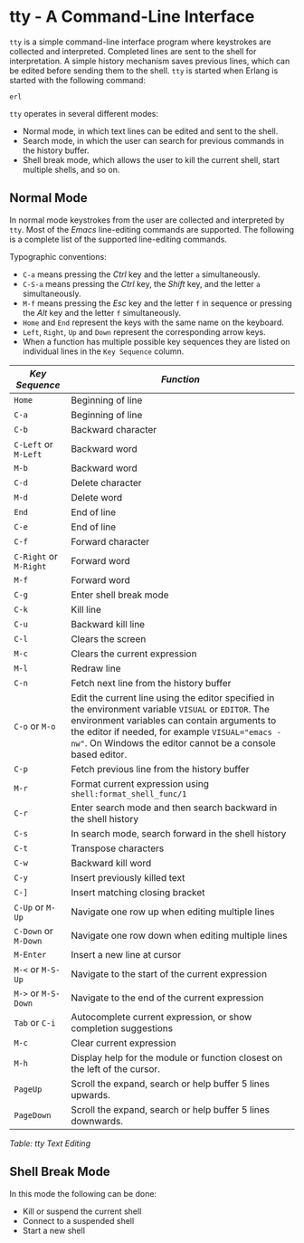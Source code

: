 <!--
%CopyrightBegin%

Copyright Ericsson AB 2023-2024. All Rights Reserved.

Licensed under the Apache License, Version 2.0 (the "License");
you may not use this file except in compliance with the License.
You may obtain a copy of the License at

    http://www.apache.org/licenses/LICENSE-2.0

Unless required by applicable law or agreed to in writing, software
distributed under the License is distributed on an "AS IS" BASIS,
WITHOUT WARRANTIES OR CONDITIONS OF ANY KIND, either express or implied.
See the License for the specific language governing permissions and
limitations under the License.

%CopyrightEnd%
-->
# tty - A Command-Line Interface

`tty` is a simple command-line interface program where keystrokes are collected
and interpreted. Completed lines are sent to the shell for interpretation. A
simple history mechanism saves previous lines, which can be edited before
sending them to the shell. `tty` is started when Erlang is started with the
following command:

```text
erl
```

`tty` operates in several different modes:

- Normal mode, in which text lines can be edited and sent to the shell.
- Search mode, in which the user can search for previous commands in the history
  buffer.
- Shell break mode, which allows the user to kill the current shell, start
  multiple shells, and so on.

## Normal Mode

In normal mode keystrokes from the user are collected and interpreted by `tty`.
Most of the _Emacs_ line-editing commands are supported. The following is a
complete list of the supported line-editing commands.

Typographic conventions:

- `C-a` means pressing the _Ctrl_ key and the letter `a` simultaneously.
- `C-S-a` means pressing the _Ctrl_ key, the _Shift_ key, and the letter `a`
  simultaneously.
- `M-f` means pressing the _Esc_ key and the letter `f` in sequence or pressing
  the _Alt_ key and the letter `f` simultaneously.
- `Home` and `End` represent the keys with the same name on the keyboard.
- `Left`, `Right`, `Up` and `Down` represent the corresponding arrow keys.
- When a function has multiple possible key sequences they are listed on
  individual lines in the `Key Sequence` column.

| _Key Sequence_       | _Function_                                                      |
| -------------------- | ----------------------------------------------------------------|
| `Home`               | Beginning of line                                               |
| `C-a`                | Beginning of line                                               |
| `C-b`                | Backward character                                              |
| `C-Left` or `M-Left` | Backward word                                                   |
| `M-b`                | Backward word                                                   |
| `C-d`                | Delete character                                                |
| `M-d`                | Delete word                                                     |
| `End`                | End of line                                                     |
| `C-e`                | End of line                                                     |
| `C-f`                | Forward character                                               |
| `C-Right` or `M-Right` | Forward word                                                  |
| `M-f`                | Forward word                                                    |
| `C-g`                | Enter shell break mode                                          |
| `C-k`                | Kill line                                                       |
| `C-u`                | Backward kill line                                              |
| `C-l`                | Clears the screen                                               |
| `M-c`                | Clears the current expression                                   |
| `M-l`                | Redraw line                                                     |
| `C-n`                | Fetch next line from the history buffer                         |
| `C-o` or `M-o`       | Edit the current line using the editor specified in the environment variable `VISUAL` or `EDITOR`. The environment variables can contain arguments to the editor if needed, for example `VISUAL="emacs -nw"`. On Windows the editor cannot be a console based editor. |
| `C-p`                | Fetch previous line from the history buffer                     |
| `M-r`                | Format current expression using `shell:format_shell_func/1`     |
| `C-r`                | Enter search mode and then search backward in the shell history |
| `C-s`                | In search mode, search forward in the shell history             |
| `C-t`                | Transpose characters                                            |
| `C-w`                | Backward kill word                                              |
| `C-y`                | Insert previously killed text                                   |
| `C-]`                | Insert matching closing bracket                                 |
| `C-Up` or `M-Up`     | Navigate one row up when editing multiple lines                 |
| `C-Down` or `M-Down` | Navigate one row down when editing multiple lines               |
| `M-Enter`            | Insert a new line at cursor                                     |
| `M-<` or `M-S-Up`    | Navigate to the start of the current expression                 |
| `M->` or `M-S-Down`  | Navigate to the end of the current expression                   |
| `Tab` or `C-i`       | Autocomplete current expression, or show completion suggestions |
| `M-c`                | Clear current expression                                        |
| `M-h`                | Display help for the module or function closest on the left of the cursor.|
| `PageUp`             | Scroll the expand, search or help buffer 5 lines upwards.       |
| `PageDown`           | Scroll the expand, search or help buffer 5 lines downwards.     |

_Table: tty Text Editing_

## Shell Break Mode

In this mode the following can be done:

- Kill or suspend the current shell
- Connect to a suspended shell
- Start a new shell

